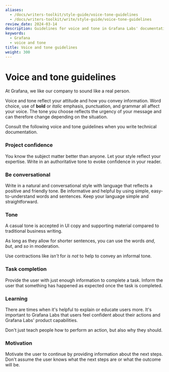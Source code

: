 ```yaml
---
aliases:
  - /docs/writers-toolkit/style-guide/voice-tone-guidelines
  - /docs/writers-toolkit/write/style-guide/voice-tone-guidelines
review_date: 2024-03-14
description: Guidelines for voice and tone in Grafana Labs' documentation.
keywords:
  - Grafana
  - voice and tone
title: Voice and tone guidelines
weight: 300
---
```


# Voice and tone guidelines

<!-- vale Grafana.GoogleWe = NO -->
<!-- This page talks about the voice and tone of our organization. -->

At Grafana, we like our company to sound like a real person.

Voice and tone reflect your attitude and how you convey information.
Word choice, use of **bold** or _italic_ emphasis, punctuation, and grammar all affect your voice.
The tone you choose reflects the urgency of your message and can therefore change depending on the situation.

Consult the following voice and tone guidelines when you write technical documentation.

### Project confidence

You know the subject matter better than anyone.
Let your style reflect your expertise.
Write in an authoritative tone to evoke confidence in your reader.

### Be conversational

Write in a natural and conversational style with language that reflects a positive and friendly tone.
Be informative and helpful by using simple, easy-to-understand words and sentences.
Keep your language simple and straightforward.

### Tone

A casual tone is accepted in UI copy and supporting material compared to traditional business writing.

As long as they allow for shorter sentences, you can use the words _and_, _but_, and _so_ in moderation.

Use contractions like _isn't_ for _is not_ to help to convey an informal tone.

### Task completion

Provide the user with just enough information to complete a task.
Inform the user that something has happened as expected once the task is completed.

### Learning

There are times when it's helpful to explain or educate users more.
It's important to Grafana Labs that users feel confident about their actions and Grafana Labs' product capabilities.

Don't just teach people how to perform an action, but also why they should.

### Motivation

<!-- vale Grafana.GoogleWill = NO -->
<!-- This is talking about the future next steps -->

Motivate the user to continue by providing information about the next steps.
Don't assume the user knows what the next steps are or what the outcome will be.
